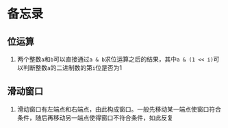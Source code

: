 # 备忘录

## 位运算

1. 两个整数`a`和`b`可以直接通过`a & b`求位运算之后的结果，其中`a & (1 << i)`可以判断整数`a`的二进制数的第`i`位是否为1

## 滑动窗口

1. 滑动窗口有左端点和右端点，由此构成窗口。一般先移动某一端点使窗口符合条件，随后再移动另一端点使得窗口不符合条件，如此反复